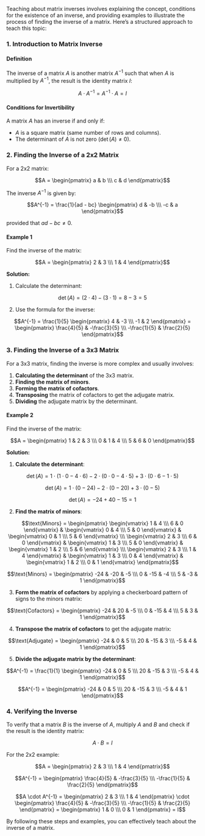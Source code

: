 Teaching about matrix inverses involves explaining the concept, conditions for the existence of an inverse, and providing examples to illustrate the process of finding the inverse of a matrix. Here’s a structured approach to teach this topic:

### 1. Introduction to Matrix Inverse

#### Definition
The inverse of a matrix $A$ is another matrix $A^{-1}$ such that when $A$ is multiplied by $A^{-1}$, the result is the identity matrix $I$:
```math
A \cdot A^{-1} = A^{-1} \cdot A = I
```

#### Conditions for Invertibility
A matrix $A$ has an inverse if and only if:
- $A$ is a square matrix (same number of rows and columns).
- The determinant of $A$ is not zero ($\det(A) \neq 0$).

### 2. Finding the Inverse of a 2x2 Matrix

For a 2x2 matrix:
```math
A = \begin{pmatrix} a & b \\\ c & d \end{pmatrix}
```
The inverse $A^{-1}$ is given by:
```math
A^{-1} = \frac{1}{ad - bc} \begin{pmatrix} d & -b \\\ -c & a \end{pmatrix}
```
provided that $ad - bc \neq 0$.

#### Example 1
Find the inverse of the matrix:
```math
A = \begin{pmatrix} 2 & 3 \\\ 1 & 4 \end{pmatrix}
```

**Solution:**
1. Calculate the determinant:
```math
\det(A) = (2 \cdot 4) - (3 \cdot 1) = 8 - 3 = 5
```

2. Use the formula for the inverse:
```math
A^{-1} = \frac{1}{5} \begin{pmatrix} 4 & -3 \\\ -1 & 2 \end{pmatrix} = \begin{pmatrix} \frac{4}{5} & -\frac{3}{5} \\\ -\frac{1}{5} & \frac{2}{5} \end{pmatrix}
```

### 3. Finding the Inverse of a 3x3 Matrix

For a 3x3 matrix, finding the inverse is more complex and usually involves:
1. **Calculating the determinant** of the 3x3 matrix.
2. **Finding the matrix of minors**.
3. **Forming the matrix of cofactors**.
4. **Transposing** the matrix of cofactors to get the adjugate matrix.
5. **Dividing** the adjugate matrix by the determinant.

#### Example 2
Find the inverse of the matrix:
```math
A = \begin{pmatrix} 1 & 2 & 3 \\\ 0 & 1 & 4 \\\ 5 & 6 & 0 \end{pmatrix}
```

**Solution:**
1. **Calculate the determinant**:
```math
\det(A) = 1 \cdot (1 \cdot 0 - 4 \cdot 6) - 2 \cdot (0 \cdot 0 - 4 \cdot 5) + 3 \cdot (0 \cdot 6 - 1 \cdot 5)
```
```math
\det(A) = 1 \cdot (0 - 24) - 2 \cdot (0 - 20) + 3 \cdot (0 - 5)
```
```math
\det(A) = -24 + 40 - 15 = 1
```

2. **Find the matrix of minors**:
```math
\text{Minors} = \begin{pmatrix}
\begin{vmatrix} 1 & 4 \\\ 6 & 0 \end{vmatrix} & \begin{vmatrix} 0 & 4 \\\ 5 & 0 \end{vmatrix} & \begin{vmatrix} 0 & 1 \\\ 5 & 6 \end{vmatrix} \\\
\begin{vmatrix} 2 & 3 \\\ 6 & 0 \end{vmatrix} & \begin{vmatrix} 1 & 3 \\\ 5 & 0 \end{vmatrix} & \begin{vmatrix} 1 & 2 \\\ 5 & 6 \end{vmatrix} \\\
\begin{vmatrix} 2 & 3 \\\ 1 & 4 \end{vmatrix} & \begin{vmatrix} 1 & 3 \\\ 0 & 4 \end{vmatrix} & \begin{vmatrix} 1 & 2 \\\ 0 & 1 \end{vmatrix}
\end{pmatrix}
```
```math
\text{Minors} = \begin{pmatrix} -24 & -20 & -5 \\\ 0 & -15 & -4 \\\ 5 & -3 & 1 \end{pmatrix}
```

3. **Form the matrix of cofactors** by applying a checkerboard pattern of signs to the minors matrix:
```math
\text{Cofactors} = \begin{pmatrix} -24 & 20 & -5 \\\ 0 & -15 & 4 \\\ 5 & 3 & 1 \end{pmatrix}
```

4. **Transpose the matrix of cofactors** to get the adjugate matrix:
```math
\text{Adjugate} = \begin{pmatrix} -24 & 0 & 5 \\\ 20 & -15 & 3 \\\ -5 & 4 & 1 \end{pmatrix}
```

5. **Divide the adjugate matrix by the determinant**:
```math
A^{-1} = \frac{1}{1} \begin{pmatrix} -24 & 0 & 5 \\\ 20 & -15 & 3 \\\ -5 & 4 & 1 \end{pmatrix}
```
```math
A^{-1} = \begin{pmatrix} -24 & 0 & 5 \\\ 20 & -15 & 3 \\\ -5 & 4 & 1 \end{pmatrix}
```

### 4. Verifying the Inverse

To verify that a matrix $B$ is the inverse of $A$, multiply $A$ and $B$ and check if the result is the identity matrix:
```math
A \cdot B = I
```

For the 2x2 example:
```math
A = \begin{pmatrix} 2 & 3 \\\ 1 & 4 \end{pmatrix}
```
```math
A^{-1} = \begin{pmatrix} \frac{4}{5} & -\frac{3}{5} \\\ -\frac{1}{5} & \frac{2}{5} \end{pmatrix}
```

```math
A \cdot A^{-1} = \begin{pmatrix} 2 & 3 \\\ 1 & 4 \end{pmatrix} \cdot \begin{pmatrix} \frac{4}{5} & -\frac{3}{5} \\\ -\frac{1}{5} & \frac{2}{5} \end{pmatrix} = \begin{pmatrix} 1 & 0 \\\ 0 & 1 \end{pmatrix} = I
```

By following these steps and examples, you can effectively teach about the inverse of a matrix.
